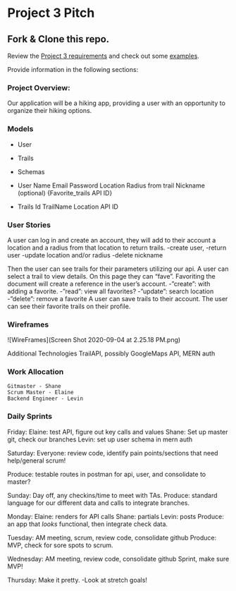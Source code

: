 # Project 3 Pitch

## Fork & Clone this repo.

Review the [Project 3 requirements](https://tmdarneille.gitbook.io/sei-ga-sea/11-projects/project-3#project-feedback-evaluation) and check out some [examples](https://tmdarneille.gitbook.io/sei-ga-sea/11-projects/past-projects/project3).

Provide information in the following sections:


### Project Overview:
Our application will be a hiking app, providing a user with an opportunity to organize their hiking options. 

### Models
- User
- Trails

- Schemas
- User
	Name
	Email
	Password
	Location
	Radius from trail
	Nickname (optional)
{Favorite_trails
		API ID}
- Trails
	Id
	TrailName
	Location
	API ID

### User Stories

A user can log in and create an account, they will add to their account a location and a radius from that location to return trails.
-create user,
-return user 
-update location and/or radius
-delete nickname
	
Then the user can see trails for their parameters utilizing our api.
A user can select a trail to view details. On this page they can “fave”.
Favoriting the document will create a reference in the user’s account.
	-”create”: with adding a favorite.
	-”read”:  view all favorites?
	-”update”: search location
	-”delete”: remove a favorite
A user can save trails to their account.
The user can see their favorite trails on their profile.

### Wireframes
![WireFrames](Screen Shot 2020-09-04 at 2.25.18 PM.png)


Additional Technologies
TrailAPI, possibly GoogleMaps API, MERN auth

### Work Allocation
	Gitmaster - Shane
	Scrum Master - Elaine
	Backend Engineer - Levin


### Daily Sprints

Friday: 
Elaine: test API, figure out key calls and values
Shane: Set up master git, check our branches
Levin: set up user schema in mern auth

Saturday:
Everyone: review code, identify pain points/sections that need help/general scrum!

Produce: testable routes in postman for api, user, and consolidate to master?

Sunday:
Day off, any checkins/time to meet with TAs.
Produce: standard language for our different data and calls to integrate branches.

Monday:
Elaine: renders for API calls
Shane: partials
Levin: posts
Produce: an app that *looks* functional, then integrate check data.

Tuesday:
AM meeting, scrum, review code, consolidate github
Produce: MVP, check for sore spots to scrum.

Wednesday:
AM meeting, review code, consolidate github
Sprint, make sure MVP!

Thursday:
Make it pretty.
-Look at stretch goals!
